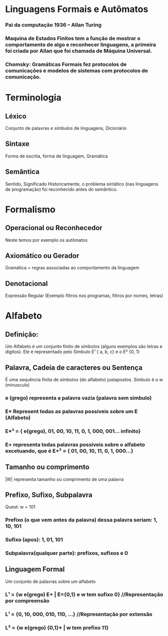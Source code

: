 # Linguagens Formais e Autômatos

 ### Pai da computação 1936 – Allan Turing
 ### Maquina de Estados Finitos tem a função de mostrar o comportamento de algo e reconhecer linguagens, a primeira foi criada por Allan que foi chamada de Máquina Universal.
 ### Chomsky: Gramáticas Formais fez protocolos de comunicações e modelos de sistemas com protocolos de comunicação.

# Terminologia
## Léxico 
 Conjunto de palavras e simbulos de linguagens, Dicionário
## Sintaxe
 Forma de escrita, forma de linguagem, Gramática
## Semântica
 Sentido, Significado
 Historicamente, o problema sintático (nas linguagens de programação) foi reconhecido antes do semântico.

# Formalismo
## Operacional ou Reconhecedor
 Neste temos por exemplo os autômatos
## Axiomático ou Gerador
 Gramática = regras associadas ao comportamento da linguagem
## Denotacional
 Expressão Regular (Exemplo filtros nos programas, filtros por nomes, letras)

# Alfabeto
## Definição:
 Um Alfabeto é um conjunto finito de símbolos (alguns exemplos são letras e dígitos). Ele é representado pelo Simbulo E¹ { a, b, c} e o E² {0, 1}

## Palavra, Cadeia de caracteres ou Sentença
 É uma sequência finita de símbolos (do alfabeto) justapostos. Simbulo é o w (minusculo)
 ### e (grego) representa a palavra vazia (palavra sem simbulo)
 ### E* Represent todas as palavras possíveis sobre um E (Alfabeto)
 ### E*² = { e(grego), 01, 00, 10, 11, 0, 1, 000, 001... infinito}
 ### E+ representa todas palavras possíveis sobre o alfabeto excetuando, que é E+² = { 01, 00, 10, 11, 0, 1, 000...}

## Tamanho ou comprimento
 |W| representa tamanho ou comprimento de uma palavra

## Prefixo, Sufixo, Subpalavra
 Quest: w = 101 
 ### Prefixo (o que vem antes da palavra) dessa palavra seriam: 1, 10, 101 
 ### Sufixo (apos): 1, 01, 101 
 ### Subpalavra(qualquer parte): prefixos, sufixos e 0 

## Linguagem Formal
 Um conjunto de palavras sobre um alfabeto 
 ### L¹ = {w e(grego) E+ | E={0,1} e w tem sufixo 0} //Representação por compreensão
 ### L¹ = {0, 10, 000, 010, 110, ...} //Representação por extensão
 ### L² = {w e(grego) {0,1}* | w tem prefixo 11}



